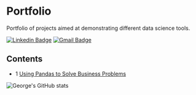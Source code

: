 # Portfolio
Portfolio of projects aimed at demonstrating different data science tools.

[![Linkedin Badge](https://img.shields.io/badge/-George_Purtell-blue?style=flat-square&logo=Linkedin&logoColor=white&link=https://www.linkedin.com/in/georgepurtell//)](https://www.linkedin.com/in/georgepurtell/) [![Gmail Badge](https://img.shields.io/badge/-georgepurtell@gmail.com-c14438?style=flat-square&logo=Gmail&logoColor=white&link=mailto:ishagupta2103@gmail.com)](mailto:georgepurtell@gmail.com)

## Contents

* 1 [Using Pandas to Solve Business Problems](https://github.com/georgepurtell/Portfolio/blob/main/Using%20Pandas%20to%20Answer%20Business%20Questions.ipynb)

![George's GitHub stats](https://github-readme-stats.vercel.app/api?username=georgepurtell&show_icons=true&theme=dark&show_owner=True)
